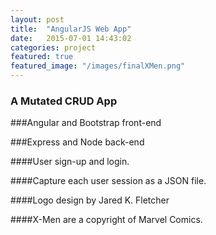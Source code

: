 ```yaml
---
layout: post
title:  "AngularJS Web App"
date:   2015-07-01 14:43:02
categories: project
featured: true
featured_image: "/images/finalXMen.png"
---
```


### A Mutated CRUD App

###Angular and Bootstrap front-end

###Express and Node back-end

####User sign-up and login. 

####Capture each user session as a JSON file. 

####Logo design by Jared K. Fletcher

####X-Men are a copyright of Marvel Comics.


  

